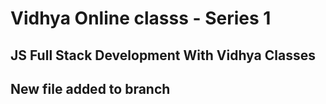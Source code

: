 # Vidhya Online classs - Series 1

## JS Full Stack Development With Vidhya Classes

## New file added to branch

